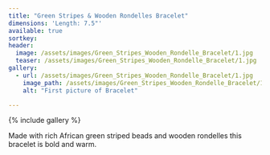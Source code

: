 ```yaml
---
title: "Green Stripes & Wooden Rondelles Bracelet"
dimensions: 'Length: 7.5"'
available: true
sortkey: 
header:
  image: /assets/images/Green_Stripes_Wooden_Rondelle_Bracelet/1.jpg
  teaser: /assets/images/Green_Stripes_Wooden_Rondelle_Bracelet/1.jpg
gallery:
  - url: /assets/images/Green_Stripes_Wooden_Rondelle_Bracelet/1.jpg
    image_path: /assets/images/Green_Stripes_Wooden_Rondelle_Bracelet/1.jpg
    alt: "First picture of Bracelet"

---
```



{% include gallery %}

Made with rich African green striped beads and wooden rondelles this bracelet is bold and warm. 